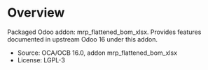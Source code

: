 # Overview

Packaged Odoo addon: mrp_flattened_bom_xlsx. Provides features documented in upstream Odoo 16 under this addon.

- Source: OCA/OCB 16.0, addon mrp_flattened_bom_xlsx
- License: LGPL-3
